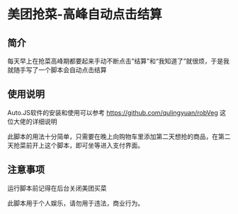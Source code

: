 # 美团抢菜-高峰自动点击结算

## 简介

每天早上在抢菜高峰期都要起来手动不断点击"结算"和“我知道了”就很烦，于是我就随手写了一个脚本会自动点击结算



## 使用说明

Auto.JS软件的安装和使用可以参考 https://github.com/qulingyuan/robVeg 这位大佬的详细说明

此脚本的用法十分简单，只需要在晚上向购物车里添加第二天想抢的商品，在第二天抢菜前开上这个脚本，即可坐等进入支付界面。



## 注意事项

运行脚本前记得在后台关闭美团买菜



此脚本用于个人娱乐，请勿用于违法，商业行为。

